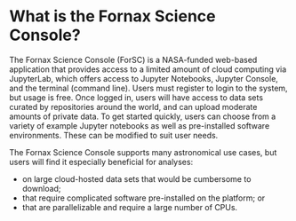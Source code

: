 # What is the Fornax Science Console?

The Fornax Science Console (ForSC) is a NASA-funded web-based application that provides access to a limited amount of cloud computing via JupyterLab, which offers access to Jupyter Notebooks, Jupyter Console, and the terminal (command line). Users must register to login to the system, but usage is free. Once logged in, users will have access to data sets curated by repositories around the world, and can upload moderate amounts of private data. To get started quickly, users can choose from a variety of example Jupyter notebooks as well as pre-installed software environments. These can be modified to suit user needs.

The Fornax Science Console supports many astronomical use cases, but users will find it especially beneficial for analyses:

* on large cloud-hosted data sets that would be cumbersome to download;
* that require complicated software pre-installed on the platform; or
* that are parallelizable and require a large number of CPUs.
